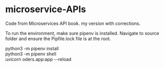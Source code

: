 # microservice-APIs
Code from Microservices API book.  my version with corrections.


To run the environment, make sure pipenv is installed. Navigate to source folder and ensure the Pipfile.lock file is at the root.


python3 -m pipenv install\
python3 -m pipenv shell\
uvicorn oders.app:app --reload